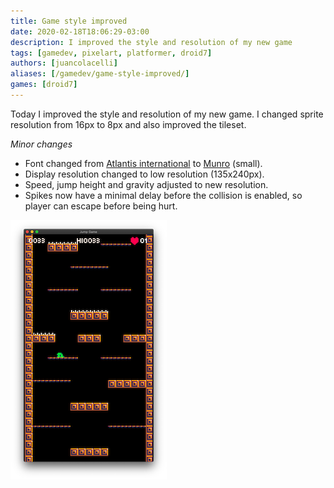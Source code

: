 ```yaml
---
title: Game style improved
date: 2020-02-18T18:06:29-03:00
description: I improved the style and resolution of my new game
tags: [gamedev, pixelart, platformer, droid7]
authors: [juancolacelli]
aliases: [/gamedev/game-style-improved/]
games: [droid7]
---
```


Today I improved the style and resolution of my new game. I changed sprite resolution from 16px to 8px and also improved the tileset.

*Minor changes*
- Font changed from [Atlantis international](https://www.ffonts.net/Atlantis-International.font) to [Munro](https://www.ffonts.net/Munro.font) (small).
- Display resolution changed to low resolution (135x240px).
- Speed, jump height and gravity adjusted to new resolution.
- Spikes now have a minimal delay before the collision is enabled, so player can escape before being hurt.

![Game screenshot](screenshot.png)
